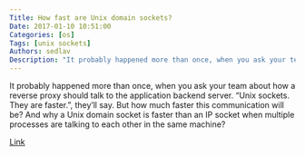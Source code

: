 ```yaml
---
Title: How fast are Unix domain sockets?
Date: 2017-01-10 10:51:00
Categories: [os]
Tags: [unix sockets]
Authors: sedlav
Description: "It probably happened more than once, when you ask your team about how a reverse proxy should talk to the application backend server. “Unix sockets. They are faster.”, they’ll say. But how much faster this communication will be"
---
```


It probably happened more than once, when you ask your team about how a reverse proxy should talk to the application backend server. “Unix sockets. They are faster.”, they’ll say. But how much faster this communication will be? And why a Unix domain socket is faster than an IP socket when multiple processes are talking to each other in the same machine?

[Link](https://blog.myhro.info/2017/01/how-fast-are-unix-domain-sockets)
